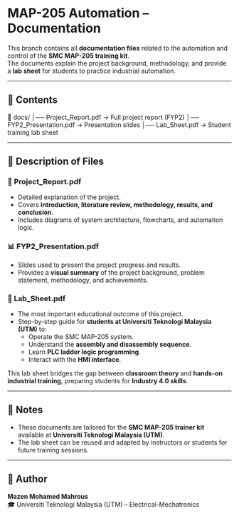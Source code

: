 # MAP-205 Automation – Documentation  

This branch contains all **documentation files** related to the automation and control of the **SMC MAP-205 training kit**.  
The documents explain the project background, methodology, and provide a **lab sheet** for students to practice industrial automation.  

---

## 📂 Contents  
📂 docs/
│── Project_Report.pdf → Full project report (FYP2)
│── FYP2_Presentation.pdf → Presentation slides
│── Lab_Sheet.pdf → Student training lab sheet

---

## 📖 Description of Files  

### 📄 Project_Report.pdf  
- Detailed explanation of the project.  
- Covers **introduction, literature review, methodology, results, and conclusion**.  
- Includes diagrams of system architecture, flowcharts, and automation logic.  

### 📊 FYP2_Presentation.pdf  
- Slides used to present the project progress and results.  
- Provides a **visual summary** of the project background, problem statement, methodology, and achievements.  

### 📝 Lab_Sheet.pdf  
- The most important educational outcome of this project.  
- Step-by-step guide for **students at Universiti Teknologi Malaysia (UTM)** to:  
  - Operate the SMC MAP-205 system.  
  - Understand the **assembly and disassembly sequence**.  
  - Learn **PLC ladder logic programming**.  
  - Interact with the **HMI interface**.  

This lab sheet bridges the gap between **classroom theory** and **hands-on industrial training**, preparing students for **Industry 4.0 skills**.  

---

## 📌 Notes  
- These documents are tailored for the **SMC MAP-205 trainer kit** available at **Universiti Teknologi Malaysia (UTM)**.  
- The lab sheet can be reused and adapted by instructors or students for future training sessions.  

---

## 👤 Author  
**Mazen Mohamed Mahrous**  
🎓 Universiti Teknologi Malaysia (UTM) – Electrical-Mechatronics  

